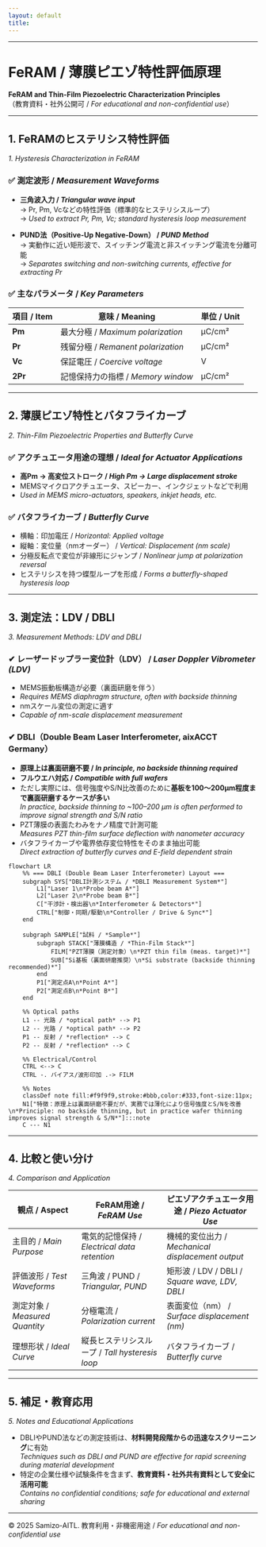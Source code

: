 ```yaml
---
layout: default
title: 
---
```


---

# FeRAM / 薄膜ピエゾ特性評価原理  
**FeRAM and Thin-Film Piezoelectric Characterization Principles**  
（教育資料・社外公開可 / *For educational and non-confidential use*）

---

## 1. FeRAMのヒステリシス特性評価  
*1. Hysteresis Characterization in FeRAM*

### ✅ 測定波形 / *Measurement Waveforms*
- **三角波入力 / *Triangular wave input***  
  → Pr, Pm, Vcなどの特性評価（標準的なヒステリシスループ）  
  → *Used to extract Pr, Pm, Vc; standard hysteresis loop measurement*

- **PUND法（Positive-Up Negative-Down） / *PUND Method***  
  → 実動作に近い矩形波で、スイッチング電流と非スイッチング電流を分離可能  
  → *Separates switching and non-switching currents, effective for extracting Pr*

### ✅ 主なパラメータ / *Key Parameters*

| 項目 / Item | 意味 / Meaning | 単位 / Unit |
|-------------|----------------|-------------|
| **Pm**  | 最大分極 / *Maximum polarization* | μC/cm² |
| **Pr**  | 残留分極 / *Remanent polarization* | μC/cm² |
| **Vc**  | 保証電圧 / *Coercive voltage* | V |
| **2Pr** | 記憶保持力の指標 / *Memory window* | μC/cm² |

---

## 2. 薄膜ピエゾ特性とバタフライカーブ  
*2. Thin-Film Piezoelectric Properties and Butterfly Curve*

### ✅ アクチュエータ用途の理想 / *Ideal for Actuator Applications*
- **高Pm → 高変位ストローク / *High Pm → Large displacement stroke***  
- MEMSマイクロアクチュエータ、スピーカー、インクジェットなどで利用  
- *Used in MEMS micro-actuators, speakers, inkjet heads, etc.*

### ✅ バタフライカーブ / *Butterfly Curve*
- 横軸：印加電圧 / *Horizontal: Applied voltage*  
- 縦軸：変位量（nmオーダー） / *Vertical: Displacement (nm scale)*  
- 分極反転点で変位が非線形にジャンプ / *Nonlinear jump at polarization reversal*  
- ヒステリシスを持つ蝶型ループを形成 / *Forms a butterfly-shaped hysteresis loop*

---

## 3. 測定法：LDV / DBLI  
*3. Measurement Methods: LDV and DBLI*

### ✔ レーザードップラー変位計（LDV） / *Laser Doppler Vibrometer (LDV)*
- MEMS振動板構造が必要（裏面研磨を伴う）  
- *Requires MEMS diaphragm structure, often with backside thinning*  
- nmスケール変位の測定に適す  
- *Capable of nm-scale displacement measurement*

### ✔ DBLI（Double Beam Laser Interferometer, aixACCT Germany）
- **原理上は裏面研磨不要 / *In principle, no backside thinning required***  
- **フルウエハ対応 / *Compatible with full wafers***  
- ただし実際には、信号強度やS/N比改善のために**基板を100〜200µm程度まで裏面研磨するケースが多い**  
  *In practice, backside thinning to ~100–200 µm is often performed to improve signal strength and S/N ratio*  
- PZT薄膜の表面たわみをナノ精度で計測可能  
  *Measures PZT thin-film surface deflection with nanometer accuracy*  
- バタフライカーブや電界依存変位特性をそのまま抽出可能  
  *Direct extraction of butterfly curves and E-field dependent strain*

```mermaid
flowchart LR
    %% === DBLI (Double Beam Laser Interferometer) Layout ===
    subgraph SYS["DBLI計測システム / *DBLI Measurement System*"]
        L1["Laser 1\n*Probe beam A*"]
        L2["Laser 2\n*Probe beam B*"]
        C["干渉計・検出器\n*Interferometer & Detectors*"]
        CTRL["制御・同期/駆動\n*Controller / Drive & Sync*"]
    end

    subgraph SAMPLE["試料 / *Sample*"]
        subgraph STACK["薄膜構造 / *Thin-Film Stack*"]
            FILM["PZT薄膜（測定対象）\n*PZT thin film (meas. target)*"]
            SUB["Si基板（裏面研磨推奨）\n*Si substrate (backside thinning recommended)*"]
        end
        P1["測定点A\n*Point A*"]
        P2["測定点B\n*Point B*"]
    end

    %% Optical paths
    L1 -- 光路 / *optical path* --> P1
    L2 -- 光路 / *optical path* --> P2
    P1 -- 反射 / *reflection* --> C
    P2 -- 反射 / *reflection* --> C

    %% Electrical/Control
    CTRL <--> C
    CTRL -. バイアス/波形印加 .-> FILM

    %% Notes
    classDef note fill:#f9f9f9,stroke:#bbb,color:#333,font-size:11px;
    N1["特徴：原理上は裏面研磨不要だが、実務では薄化により信号強度とS/Nを改善\n*Principle: no backside thinning, but in practice wafer thinning improves signal strength & S/N*"]:::note
    C --- N1
```

---

## 4. 比較と使い分け  
*4. Comparison and Application*

| 観点 / Aspect | FeRAM用途 / *FeRAM Use* | ピエゾアクチュエータ用途 / *Piezo Actuator Use* |
|---------------|--------------------------|---------------------------------|
| 主目的 / *Main Purpose* | 電気的記憶保持 / *Electrical data retention* | 機械的変位出力 / *Mechanical displacement output* |
| 評価波形 / *Test Waveforms* | 三角波 / PUND / *Triangular, PUND* | 矩形波 / LDV / DBLI / *Square wave, LDV, DBLI* |
| 測定対象 / *Measured Quantity* | 分極電流 / *Polarization current* | 表面変位（nm） / *Surface displacement (nm)* |
| 理想形状 / *Ideal Curve* | 縦長ヒステリシスループ / *Tall hysteresis loop* | バタフライカーブ / *Butterfly curve* |

---

## 5. 補足・教育応用  
*5. Notes and Educational Applications*

- DBLIやPUND法などの測定技術は、**材料開発段階からの迅速なスクリーニング**に有効  
  *Techniques such as DBLI and PUND are effective for rapid screening during material development*  
- 特定の企業仕様や試験条件を含まず、**教育資料・社外共有資料として安全に活用可能**  
  *Contains no confidential conditions; safe for educational and external sharing*

---

© 2025 Samizo-AITL. 教育利用・非機密用途 / *For educational and non-confidential use*
